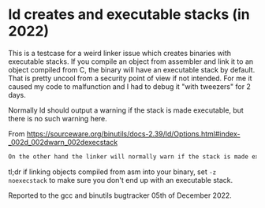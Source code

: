 # ld creates and executable stacks (in 2022)

This is a testcase for a weird linker issue which creates binaries with executable stacks. If you compile an object from assembler and link it to an object compiled from C, the binary will have an executable stack by default. That is pretty uncool from a security point of view if not intended. For me it caused my code to malfunction and I had to debug it "with tweezers" for 2 days.

Normally ld should output a warning if the stack is made executable, but there is no such warning here.

From https://sourceware.org/binutils/docs-2.39/ld/Options.html#index-_002d_002dwarn_002dexecstack
```txt
On the other hand the linker will normally warn if the stack is made executable because one or more of the input files need an execuable stack and neither of the -z execstack or -z noexecstack command line options have been specified. This warning can be disabled via the --no-warn-execstack option.
```

tl;dr if linking objects compiled from asm into your binary, set `-z noexecstack` to make sure you don't end up with an executable stack.

Reported to the gcc and binutils bugtracker 05th of December 2022.
